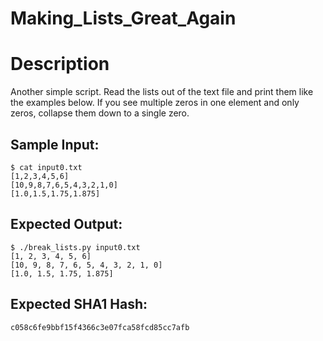 # Making_Lists_Great_Again

# Description

<p>Another simple script. Read the lists out of the text file and print them like the examples below. If you see multiple zeros in one element and only zeros, collapse them down to a single zero.</p>

## Sample Input:

```
$ cat input0.txt
[1,2,3,4,5,6]
[10,9,8,7,6,5,4,3,2,1,0]
[1.0,1.5,1.75,1.875]
```
## Expected Output:

```
$ ./break_lists.py input0.txt
[1, 2, 3, 4, 5, 6]
[10, 9, 8, 7, 6, 5, 4, 3, 2, 1, 0]
[1.0, 1.5, 1.75, 1.875]
```
## Expected SHA1 Hash:

```
c058c6fe9bbf15f4366c3e07fca58fcd85cc7afb
```
